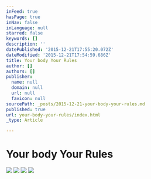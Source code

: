 ```yaml
---
inFeed: true
hasPage: true
inNav: false
inLanguage: null
starred: false
keywords: []
description: ''
datePublished: '2015-12-21T17:55:20.072Z'
dateModified: '2015-12-21T17:54:59.686Z'
title: Your body Your Rules
author: []
authors: []
publisher:
  name: null
  domain: null
  url: null
  favicon: null
sourcePath: _posts/2015-12-21-your-body-your-rules.md
published: true
url: your-body-your-rules/index.html
_type: Article

---
```

# Your body Your Rules
![](https://the-grid-user-content.s3-us-west-2.amazonaws.com/ae4cb61a-e1a7-44a4-814f-a5c660b3ddf4.jpg)
![](https://the-grid-user-content.s3-us-west-2.amazonaws.com/2f897cee-2f8e-4f86-a5bd-cf3c82d8853b.jpg)
![](https://the-grid-user-content.s3-us-west-2.amazonaws.com/e4fe249c-4aa7-4058-aa2f-cac402908084.jpg)
![](https://the-grid-user-content.s3-us-west-2.amazonaws.com/6eab3048-e510-4db0-ae89-19c12d27f092.jpg)